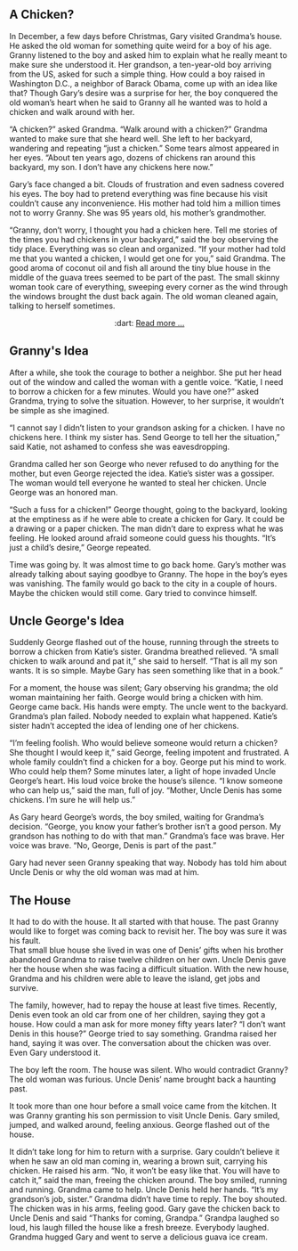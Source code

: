 ## A Chicken?

In December, a few days before Christmas, Gary visited Grandma’s house. He asked the old woman for something quite weird for a boy of his age.
Granny listened to the boy and asked him to explain what he really meant to make sure she understood it.
Her grandson, a ten-year-old boy arriving from the US, asked for such a simple thing. How could a boy raised in Washington D.C., a neighbor of Barack Obama, 
come up with an idea like that? Though Gary’s desire was a surprise for her, the boy conquered the old woman’s heart when he said to
Granny all he wanted was to hold a chicken and walk around with her.


“A chicken?” asked Grandma. “Walk around with a chicken?” Grandma wanted to make sure that she heard well. She left to her backyard, 
wandering and repeating “just a chicken.” Some tears almost appeared in her eyes. “About ten years ago, dozens of chickens ran around this backyard, my son.
I don’t have any chickens here now.” 

Gary’s face changed a bit. Clouds of frustration and even sadness covered his eyes. 
The boy had to pretend everything was fine because his visit couldn’t cause any inconvenience. 
His mother had told him a million times not to worry Granny. She was 95 years old, his mother’s grandmother.


“Granny, don’t worry, I thought you had a chicken here. Tell me stories of the times you had chickens in your backyard,” said the boy observing the tidy place. 
Everything was so clean and organized. 
“If your mother had told me that you wanted a chicken, I would get one for you,” said Grandma. 
The good aroma of coconut oil and fish all around the tiny blue house in the middle of the guava trees seemed to be part of the past.
The small skinny woman took care of everything, sweeping every corner as the wind through the windows brought the dust back again. 
The old woman cleaned again, talking to herself sometimes.  

<p align="center">
  :dart: <a href="https://https://github.com/marybishopgit/CreativeWriting/blob/main/projTheChicken/sample02.md"> Read more ...</a>   
</p>


## Granny's Idea

After a while, she took the courage to bother a neighbor. She put her head out of the window and called the woman with a gentle voice. 
“Katie, I need to borrow a chicken for a few minutes. Would you have one?” asked Grandma, trying to solve the situation. However, to her surprise, 
it wouldn’t be simple as she imagined. 


“I cannot say I didn’t listen to your grandson asking for a chicken. I have no chickens here. I think my sister has. Send George to tell her the situation,” said Katie, not ashamed to confess she was eavesdropping. 


Grandma called her son George who never refused to do anything for the mother, but even George rejected the idea. Katie’s sister was a gossiper. 
The woman would tell everyone he wanted to steal her chicken. Uncle George was an honored man. 


“Such a fuss for a chicken!” George thought, going to the backyard, looking at the emptiness as if he were able to create a chicken for Gary. 
It could be a drawing or a paper chicken. The man didn’t dare to express what he was feeling. He looked around afraid someone could guess his thoughts. 
“It’s just a child’s desire,” George repeated. 


Time was going by. It was almost time to go back home. Gary’s mother was already talking about saying goodbye to Granny. 
The hope in the boy’s eyes was vanishing. The family would go back to the city in a couple of hours.
Maybe the chicken would still come. Gary tried to convince himself. 


##  Uncle George's Idea
Suddenly George flashed out of the house, running through the streets to borrow a chicken from Katie’s sister. 
Grandma breathed relieved. 
“A small chicken to walk around and pat it,” she said to herself. 
“That is all my son wants. It is so simple.  Maybe Gary has seen something like that in a book.”


For a moment, the house was silent; Gary observing his grandma; the old woman maintaining her faith. George would bring a chicken with him.
George came back. His hands were empty. The uncle went to the backyard. Grandma’s plan failed. Nobody needed to explain what happened.
Katie’s sister hadn’t accepted the idea of lending one of her chickens. 


“I’m feeling foolish. Who would believe someone would return a chicken? She thought I would keep it,” said George, feeling impotent and frustrated.
A whole family couldn’t find a chicken for a boy. George put his mind to work. Who could help them? 
Some minutes later, a light of hope invaded Uncle George’s heart.
His loud voice broke the house’s silence. “I know someone who can help us,” said the man, full of joy. 
“Mother, Uncle Denis has some chickens. I’m sure he will help us.” 

As Gary heard George’s words, the boy smiled, waiting for Grandma’s decision.
“George, you know your father’s brother isn’t a good person. 
My grandson has nothing to do with that man.” 
Grandma’s face was brave. Her voice was brave. 
“No, George, Denis is part of the past.”


Gary had never seen Granny speaking that way. 
Nobody has told him about Uncle Denis or why the old woman was mad at him. 

##  The House 

It had to do with the house. It all started with that house. The past Granny would like to forget was coming back to revisit her. The boy was sure it was his fault.  
That small blue house she lived in was one of Denis’ gifts when his brother abandoned Grandma to raise twelve children on her own. Uncle Denis gave 
her the house when she was facing a difficult situation.
With the new house, Grandma and his children were able to leave the island, get jobs and survive.   


The family, however, had to repay the house at least five times. Recently, Denis even took an old car from one of her children, saying they got a house. 
How could a man ask for more money fifty years later? 
“I don’t want Denis in this house?” George tried to say something. Grandma raised her hand, saying it was over. 
The conversation about the chicken was over. Even Gary understood it. 

The boy left the room. 
The house was silent. Who would contradict Granny? The old woman was furious. 
Uncle Denis’ name brought back a haunting past. 

It took more than one hour before a small voice came from the kitchen. It was Granny granting his son permission to visit Uncle Denis.
Gary smiled, jumped, and walked around, feeling anxious.  George flashed out of the house. 


It didn’t take long for him to return with a surprise.  Gary couldn’t believe it when he saw an old man coming in, wearing a brown suit, carrying his chicken. 
He raised his arm. “No, it won’t be easy like that.
You will have to catch it,” said the man, freeing the chicken around. 
The boy smiled, running and running. Grandma came to help. Uncle Denis held her hands. 
“It’s my grandson’s job, sister.”  Grandma didn’t have time to reply. The boy shouted. 
The chicken was in his arms, feeling good. Gary gave the chicken back 
to Uncle Denis and said “Thanks for coming, Grandpa.” 
Grandpa laughed so loud, his laugh filled the house like a fresh breeze.
Everybody laughed. Grandma hugged Gary and went to serve a delicious guava ice cream. 




